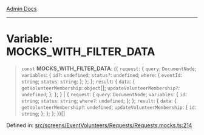 [Admin Docs](/)

***

# Variable: MOCKS\_WITH\_FILTER\_DATA

> `const` **MOCKS\_WITH\_FILTER\_DATA**: (\{ `request`: \{ `query`: `DocumentNode`; `variables`: \{ `id?`: `undefined`; `status?`: `undefined`; `where`: \{ `eventId`: `string`; `status`: `string`; \}; \}; \}; `result`: \{ `data`: \{ `getVolunteerMembership`: `object`[]; `updateVolunteerMembership?`: `undefined`; \}; \}; \} \| \{ `request`: \{ `query`: `DocumentNode`; `variables`: \{ `id`: `string`; `status`: `string`; `where?`: `undefined`; \}; \}; `result`: \{ `data`: \{ `getVolunteerMembership?`: `undefined`; `updateVolunteerMembership`: \{ `id`: `string`; \}; \}; \}; \})[]

Defined in: [src/screens/EventVolunteers/Requests/Requests.mocks.ts:214](https://github.com/PalisadoesFoundation/talawa-admin/blob/main/src/screens/EventVolunteers/Requests/Requests.mocks.ts#L214)
